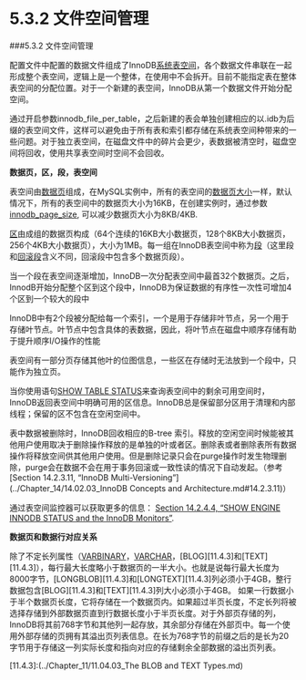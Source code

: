 # 5.3.2 文件空间管理

###5.3.2 文件空间管理

配置文件中配置的数据文件组成了InnoDB[系统表空间](../glossary.md#glos_system_tablespace)，各个数据文件串联在一起形成整个表空间，逻辑上是一个整体，在使用中不会拆开。目前不能指定表在整体表空间的分配位置。对于一个新建的表空间，InnoDB从第一个数据文件开始分配空间。

通过开启参数innodb_file_per_table，之后新建的表会单独创建相应的以.idb为后缀的表空间文件，这样可以避免由于所有表和索引都存储在系统表空间种带来的一些问题。对于独立表空间，在磁盘文件中的碎片会更少，表数据被清空时，磁盘空间将回收，使用共享表空间时空间不会回收。


<b>数据页，区，段，表空间</b>

表空间由[数据页](../glossary.md#glos_page)组成，在MySQL实例中，所有的表空间的[数据页大小](../glossary.md#glos_page_size)一样，默认情况下，所有的表空间中的数据页大小为16KB，在创建实例时，通过参数
[innodb_page_size](../Chapter_14/14.02.06_InnoDB_Startup_Options_and_System_Variables.md#sysvar_innodb_page_size), 可以减少数据页大小为8KB/4KB.

[区](../glossary.md#glos_extent)由成组的数据页构成（64个连续的16KB大小数据页，128个8KB大小数据页，256个4KB大小数据页），大小为1MB。每一组在InnoDB表空间中称为[段](../glossary.md#glos_segment)（这里段和[回滚段](../glossary.md#glos_rollback_segment)含义不同，回滚段中包含多个数据页段）。

当一个段在表空间逐渐增加，InnoDB一次分配表空间中最首32个数据页。之后，InnodB开始分配整个区到这个段中，InnoDB为保证数据的有序性一次性可增加4个区到一个较大的段中

InnoDB中有2个段被分配给每一个索引，一个是用于存储非叶节点，另一个用于存储叶节点。叶节点中包含具体的表数据，因此，将叶节点在磁盘中顺序存储有助于提升顺序I/O操作的性能

表空间有一部分页存储其他叶的位图信息，一些区在存储时无法放到一个段中，只能作为独立页。

当你使用语句[SHOW TABLE STATUS](../Chapter_13/13.07.05_SHOW_Syntax.md#13.7.5.37)来查询表空间中的剩余可用空间时，InnoDB返回表空间中明确可用的区信息。InnoDB总是保留部分区用于清理和内部线程；保留的区不包含在空闲空间中。

表中数据被删除时，InnoDB回收相应的B-tree 索引。释放的空闲空间时候能被其他用户使用取决于删除操作释放的是单独的叶或者区。删除表或者删除表所有数据操作将释放空间供其他用户使用。但是删除记录只会在purge操作时发生物理删除，purge会在数据不会在用于事务回滚或一致性读的情况下自动发起。（参考 [Section 14.2.3.11, “InnoDB Multi-Versioning”](../Chapter_14/14.02.03_InnoDB Concepts and Architecture.md#14.2.3.11)）

通过表空间监控器可以获取更多的信息： [Section 14.2.4.4, “SHOW ENGINE INNODB STATUS and the InnoDB Monitors”](../Chapter_14/14.02.04_InnoDB_Performance_Tuning_and_Troubleshooting.md#14.2.4.4).


<b>数据页和数据行对应关系</b>

除了不定长列属性（[VARBINARY][11.4.2]，[VARCHAR][11.4.1]，[BLOG][11.4.3]和[TEXT][11.4.3]），每行最大长度略小于数据页的一半大小。也就是说每行最大长度为8000字节，[LONGBLOB][11.4.3]和[LONGTEXT][11.4.3]列必须小于4GB，整行数据包含[BLOG][11.4.3]和[TEXT][11.4.3]列大小必须小于4GB。
如果一行数据小于半个数据页长度，它将存储在一个数据页内。如果超过半页长度，不定长列将被选择存储到外部数据页直到行数据长度小于半页长度。对于外部页存储的列，InnoDB将其前768字节和其他列一起存放，其余部分存储在外部页中。每一个使用外部存储的页拥有其溢出页列表信息。在长为768字节的前缀之后的是长为20字节用于存储这一列实际长度和指向对应的存储剩余全部数据的溢出页列表。

[11.4.2]:(../Chapter_11/11.04.02_The_BINARY_and_VARBINARY_Types.md)
[11.4.1]:(../Chapter_11/11.04.01_The_CHAR_and_VARCHAR_Types.md)
[11.4.3]:(../Chapter_11/11.04.03_The BLOB and TEXT Types.md)
